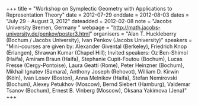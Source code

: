 +++
title = "Workshop on Symplectic Geometry with Applications to Representation Theory"
date = 2012-07-29
enddate = 2012-08-03
dates = "July 29 - August 3, 2012"
dateadded = 2012-02-08
note = "Jacobs University Bremen, Germany "
webpage = "http://math.jacobs-university.de/penkov/poster3.html"
organisers = "Alan T. Huckleberry (Bochum / Jacobs University), Ivan Penkov (Jacobs University)"
speakers = "Mini-courses are given by: Alexander Givental (Berkeley), Friedrich Knop (Erlangen), Shrawan Kumar (Chapel Hill); Invited speakers: Oz Ben-Shimol (Haifa), Amiram Braun (Haifa), Stephanie Cupit-Foutou (Bochum), Lucas Fresse (Cergy-Pontoise), Laura Geatti (Rome), Peter Heinzner (Bochum), Mikhail Ignatev (Samara), Anthony Joseph (Rehovot), William D. Kirwin (Köln), Ivan Losev (Boston), Anna Melnikov (Haifa), Stefan Nemirovski (Bochum), Alexey Petukhov (Moscow), Bernd Siebert (Hamburg), Valdemar Tsanov (Bochum), Ernest B. Vinberg (Moscow), Oksana Yakimova (Jena)"
+++
